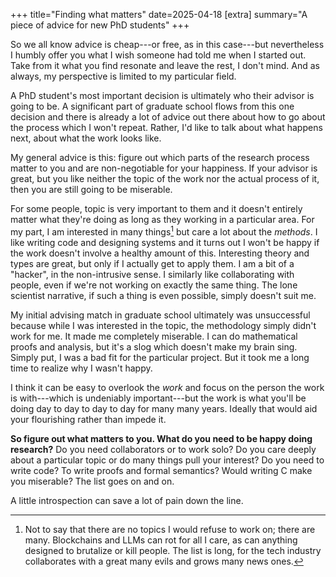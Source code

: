 +++
title="Finding what matters"
date=2025-04-18
[extra]
summary="A piece of advice for new PhD students"
+++

So we all know advice is cheap---or free, as in this case---but nevertheless I
humbly offer you what I wish someone had told me when I started out. Take from
it what you find resonate and leave the rest, I don't mind. And as always, my
perspective is limited to my particular field.

A PhD student's most important decision is ultimately who their advisor is going
to be. A significant part of graduate school flows from this one decision and
there is already a lot of advice out there about how to go about the process
which I won't repeat. Rather, I'd like to talk about what happens next, about
what the work looks like.

My general advice is this: figure out which parts of the research process matter
to you and are non-negotiable for your happiness. If your advisor is great, but
you like neither the topic of the work nor the actual process of it, then you
are still going to be miserable.

For some people, topic is very important to them and it doesn't entirely matter
what they're doing as long as they working in a particular area. For my part, I
am interested in many things[^topics-i-hate] but care a lot about the *methods*.
I like writing code and designing systems and it turns out I won't be happy if
the work doesn't involve a healthy amount of this. Interesting theory and types
are great, but only if I actually get to apply them. I am a bit of a "hacker",
in the non-intrusive sense. I similarly like collaborating with people, even if
we're not working on exactly the same thing. The lone scientist narrative, if
such a thing is even possible, simply doesn't suit me.

My initial advising match in graduate school ultimately was unsuccessful because
while I was interested in the topic, the methodology simply didn't work for me.
It made me completely miserable. I can do mathematical proofs and analysis, but
it's a slog which doesn't make my brain sing. Simply put, I was a bad fit for
the particular project. But it took me a long time to realize why I wasn't
happy.

I think it can be easy to overlook the *work* and focus on the person the work
is with---which is undeniably important---but the work is what you'll be doing
day to day to day to day for many many years. Ideally that would aid your
flourishing rather than impede it.

**So figure out what matters to you. What do you need to be happy doing research?**
Do you need collaborators or to work solo? Do you care deeply about a particular
topic or do many things pull your interest? Do you need to write code? To write
proofs and formal semantics? Would writing C make you miserable? The list goes
on and on.

A little introspection can save a lot of pain down the line.

[^topics-i-hate]: Not to say that there are no topics I would refuse to work on;
    there are many. Blockchains and LLMs can rot for all I care, as can anything
    designed to brutalize or kill people. The list is long, for the tech
    industry collaborates with a great many evils and grows many news ones.
